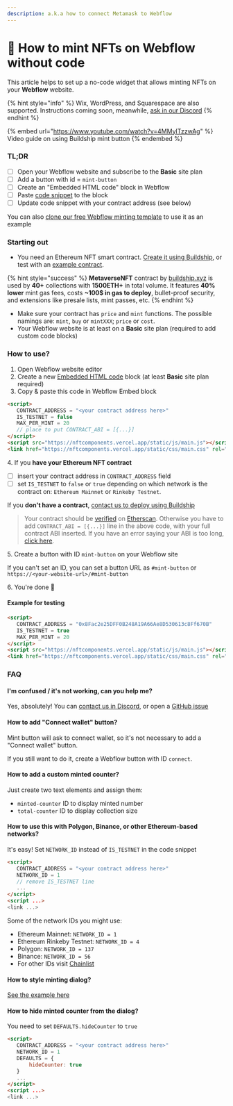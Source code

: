 ```yaml
---
description: a.k.a how to connect Metamask to Webflow
---
```


# 🐧 How to mint NFTs on Webflow without code

This article helps to set up a no-code widget that allows minting NFTs on your **Webflow** website.&#x20;

{% hint style="info" %}
Wix, WordPress, and Squarespace are also supported. Instructions coming soon, meanwhile, [ask in our Discord](https://discord.com/invite/dRg2tGqfhE)
{% endhint %}

{% embed url="https://www.youtube.com/watch?v=4MMylTzzwAg" %}
Video guide on using Buildship mint button
{% endembed %}

### TL;DR

* [ ] Open your Webflow website and subscribe to the **Basic** site plan
* [ ] Add a button with id = `mint-button`
* [ ] Create an "Embedded HTML code" block in Webflow
* [ ] Paste [code snippet](using-webflow-widget.md#how-to-use) to the block
* [ ] Update code snippet with your contract address (see below)

You can also [clone our free Webflow minting template](https://webflow.com/website/Free-NFT-minting-website-template-from-buildshipxyz) to use it as an example

### Starting out

* You need an Ethereum NFT smart contract.  [Create it using Buildship](https://app.buildship.xyz), or test with an [example contract](https://github.com/buildship-dev/webflow-nft-components#example-for-testing).

{% hint style="success" %}
**MetaverseNFT** contract by [buildship.xyz](https://buildship.xyz) is used by **40+** collections with **1500ETH+** in total volume. It features **40% lower** mint gas fees, costs **\~100$ in gas to deploy**, bullet-proof security, and extensions like presale lists, mint passes, etc.
{% endhint %}

* Make sure your contract has `price` and `mint` functions. The possible namings are: `mint`, `buy` or `mintXXX`; `price` or `cost`.
* Your Webflow website is at least on a **Basic** site plan (required to add custom code blocks)

### How to use?

1. Open Webflow website editor
2. Create a new [Embedded HTML code](https://university.webflow.com/lesson/custom-code-embed) block (at least **Basic** site plan required)
3. Copy & paste this code in Webflow Embed block

```html
<script>
   CONTRACT_ADDRESS = "<your contract address here>"
   IS_TESTNET = false
   MAX_PER_MINT = 20
   // place to put CONTRACT_ABI = [{...}]
</script>
<script src="https://nftcomponents.vercel.app/static/js/main.js"></script>
<link href="https://nftcomponents.vercel.app/static/css/main.css" rel="stylesheet">
```

&#x20; 4\. If you **have your Ethereum NFT contract**

* [ ] insert your contract address in `CONTRACT_ADDRESS` field
* [ ] set `IS_TESTNET` to `false` or `true` depending on which network is the contract on: `Ethereum Mainnet` or `Rinkeby Testnet`.

If you **don't have a contract**, [contact us to deploy using Buildship](https://buildship.xyz)

> Your contract should be [verified](https://etherscan.io/verifyContract) on [Etherscan](https://etherscan.io). Otherwise you have to add `CONTRACT_ABI = [{...}]` line in the above code, with your full contract ABI inserted. If you have an error saying your ABI is too long, [click here](https://github.com/buildship-dev/webflow-nft-components/issues/22#issuecomment-1042708174).

&#x20; 5\. Create a button with ID `mint-button` on your Webflow site

If you can't set an ID, you can set a button URL as `#mint-button` or `https://<your-website-url>/#mint-button`

&#x20; 6\. You're done 🎉

#### Example for testing

```html
<script>
   CONTRACT_ADDRESS = "0x8Fac2e25DFF0B248A19A66Ae8D530613c8Ff670B"
   IS_TESTNET = true
   MAX_PER_MINT = 20
</script>
<script src="https://nftcomponents.vercel.app/static/js/main.js"></script>
<link href="https://nftcomponents.vercel.app/static/css/main.css" rel="stylesheet">
```

### FAQ

#### I'm confused / it's not working, can you help me?

Yes, absolutely! You can [contact us in Discord](http://buildship.xyz), or open a [GitHub issue](https://github.com/buildship-dev/webflow-nft-components/issues/new)

#### How to add "Connect wallet" button?

Mint button will ask to connect wallet, so it's not necessary to add a "Connect wallet" button.

If you still want to do it, create a Webflow button with ID `connect`.

#### How to add a custom minted counter?

Just create two text elements and assign them:

* `minted-counter` ID to display minted number
* `total-counter` ID to display collection size

#### How to use this with Polygon, Binance, or other Ethereum-based networks?

It's easy! Set `NETWORK_ID` instead of `IS_TESTNET` in the code snippet

```html
<script>
   CONTRACT_ADDRESS = "<your contract address here>"
   NETWORK_ID = 1
   // remove IS_TESTNET line
   ...
</script>
<script ...>
<link ...>
```

Some of the network IDs you might use:

* Ethereum Mainnet: `NETWORK_ID = 1`
* Ethereum Rinkeby Testnet: `NETWORK_ID = 4`
* Polygon: `NETWORK_ID = 137`
* Binance: `NETWORK_ID = 56`
* For other IDs visit [Chainlist](https://chainlist.org)

#### How to style minting dialog?

[See the example here](https://github.com/buildship-dev/webflow-nft-components/wiki/Mint-button-widget#how-to-style-minting-dialog)

#### How to hide minted counter from the dialog?

You need to set `DEFAULTS.hideCounter` to `true`

```html
<script>
   CONTRACT_ADDRESS = "<your contract address here>"
   NETWORK_ID = 1
   DEFAULTS = {
       hideCounter: true
   }
   ...
</script>
<script ...>
<link ...>
```

